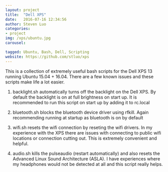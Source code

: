 ```yaml
---
layout: project
title:  "Dell XPS"
date:   2016-07-16 12:34:56
author: Steven Luo
categories:
- project
img: /xps/ubuntu.jpg
carousel:

tagged: Ubuntu, Bash, Dell, Scripting
website: https://github.com/stluo/xps
---
```

This is a collection of extremely useful bash scripts for the Dell XPS 13 running Ubuntu 15.04 + 16.04. There are a few known issues and these scripts make life a lot easier.

1. backlight.sh automatically turns off the backlight on the Dell XPS. By default the backlight is on at full brightness on start up. It is recommended to run this script on start up by adding it to rc.local

2. bluetooth.sh blocks the bluetooth device driver using rfkill. Again recommending running at startup as bluetooth is on by default

3. wifi.sh resets the wifi connection by reseting the wifi drivers. In my experience with the XPS there are issues with connecting to public wifi locations or connection cutting out. This is extremely convenient and helpful.

4. audio.sh kills the pulseaudio (restart automatically) and also resets the Advanced Linux Sound Architecture (ASLA). I have experiences where my headphones would not be detected at all and this script really helps.
